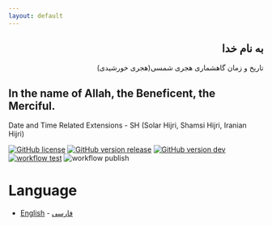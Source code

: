 ```yaml
---
layout: default
---
```


<div dir=rtl>
  
## به نام خدا

تاریخ و زمان گاهشماری هجری شمسی(هجری خورشیدی)

</div>

## In the name of Allah, the Beneficent, the Merciful.

Date and Time Related Extensions - SH (Solar Hijri, Shamsi Hijri, Iranian Hijri)

[![GitHub license](https://img.shields.io/github/license/md-akhi/SHDateTime-js)](https://github.com/md-akhi/SHDateTime-js/blob/dev/LICENSE)
[![GitHub version release](https://img.shields.io/github/v/release/md-akhi/SHDateTime-js?color=green)](https://github.com/md-akhi/SHDateTime-js/releases)
[![GitHub version dev](https://img.shields.io/github/v/tag/md-akhi/SHDateTime-js)](https://github.com/md-akhi/SHDateTime-js/tags)
[![ workflow test](https://github.com/md-akhi/SHDateTime-js/actions/workflows/test.yaml/badge.svg?branch=dev)](https://github.com/md-akhi/SHDateTime-js/actions)
![ workflow publish](https://github.com/md-akhi/SHDateTime-js/actions/workflows/publish.yaml/badge.svg?branch=main)

# Language

- [English](https://md-akhi.github.io/SHDateTime-js/en) - [فارسی](https://md-akhi.github.io/SHDateTime-js/fa)
